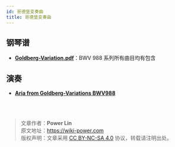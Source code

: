 ```yaml
---
id: 哥德堡变奏曲
title: 哥德堡变奏曲
---
```


## 钢琴谱

- [**Goldberg-Variation.pdf**](https://wiki-media-1253965369.cos.ap-guangzhou.myqcloud.com/doc/Goldberg-Variation.pdf)：BWV 988 系列所有曲目均有包含

## 演奏

- [**Aria from Goldberg-Variations BWV988**](https://www.bilibili.com/video/av86981368#reply2336107317)

<br />

<br />

> 文章作者：**Power Lin**  
> 原文地址：<https://wiki-power.com>  
> 版权声明：文章采用 [CC BY-NC-SA 4.0](https://creativecommons.org/licenses/by/4.0/deed.zh) 协议，转载请注明出处。
